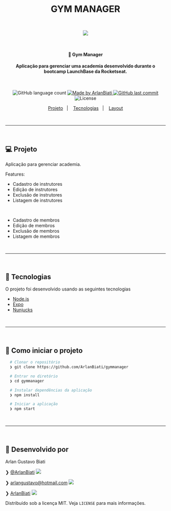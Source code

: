 <p>&nbsp;&nbsp;</p>

<h1 align="center">
	GYM MANAGER
</h1>

<p>&nbsp;&nbsp;</p>

<center> 
	<img src="https://user-images.githubusercontent.com/43690080/92944116-f6d1c300-f429-11ea-9d37-227ad2f1bd49.gif" />
</center>

<p>&nbsp;&nbsp;</p>

<h4 align="center"> 
	🚀 Gym Manager
</h4>
<h4 align="center"> 
	Aplicação para gerenciar uma academia desenvolvido durante o bootcamp LaunchBase da Rocketseat.
</h4>

<p>&nbsp;&nbsp;</p>

<p align="center">
  <img alt="GitHub language count" src="https://img.shields.io/github/languages/count/ArlanBiati/foodfy">	
	
  <a href="https://www.linkedin.com/in/arlan-biati/">
    <img alt="Made by ArlanBiati" src="https://img.shields.io/badge/made%20by-ArlanBiati-%2304D361">
  </a>
  
  <a href="https://github.com/ArlanBiati/foodfy/commits/master">
    <img alt="GitHub last commit" src="https://img.shields.io/github/last-commit/ArlanBiati/foodfy">
  </a>
  
  <img alt="License" src="https://img.shields.io/badge/license-MIT-brightgreen"> 
<p>
	
<p align="center">
  <a href="#-projeto">Projeto</a>&nbsp;&nbsp;&nbsp;|&nbsp;&nbsp;&nbsp;
  <a href="#-tecnologias">Tecnologias</a>&nbsp;&nbsp;&nbsp;|&nbsp;&nbsp;&nbsp;
  <a href="#-como-iniciar-o-projeto">Layout</a>
</p>

<p>&nbsp;&nbsp;</p>

---

<p>&nbsp;&nbsp;</p>

## 💻 Projeto

Aplicação para gerenciar academia.

Features:

- Cadastro de instrutores
- Edição de instrutores
- Exclusão de instrutores
- Listagem de instrutores

<p>&nbsp;&nbsp;</p>

- Cadastro de membros
- Edição de membros
- Exclusão de membros
- Listagem de membros

<p>&nbsp;&nbsp;</p>

---

<p>&nbsp;&nbsp;</p>

## 🚀 Tecnologias

O projeto foi desenvolvido usando as seguintes tecnologias

- [Node.js](https://nodejs.org/en/)
- [Expo](https://expo.io/)
- [Nunjucks](https://mozilla.github.io/nunjucks/)

<p>&nbsp;&nbsp;</p>

---

<p>&nbsp;&nbsp;</p>

## 📂 Como iniciar o projeto

```zsh
  # Clonar o repositório
  ❯ git clone https://github.com/ArlanBiati/gymmanager

  # Entrar no diretório
  ❯ cd gymmanager

  # Instalar dependências da aplicação
  ❯ npm install

  # Iniciar a aplicação
  ❯ npm start

```

<p>&nbsp;&nbsp;</p>

---

<p>&nbsp;&nbsp;</p>

## 📝 Desenvolvido por

Arlan Gustavo Biati

❯ [@ArlanBiati](https://www.linkedin.com/in/arlan-biati-2b3512115/) <img src="https://user-images.githubusercontent.com/43690080/84064413-f0e6c480-a998-11ea-8d87-fa7e45653884.png">

❯ arlangustavo@hotmail.com <img src="https://user-images.githubusercontent.com/43690080/84064502-1542a100-a999-11ea-8085-b751f54ea57a.png">

❯ [ArlanBiati](https://github.com/ArlanBiati/) <img src="https://user-images.githubusercontent.com/43690080/84064412-f04e2e00-a998-11ea-859c-50c4c05df79b.png">

Distribuído sob a licença MIT. Veja `LICENSE` para mais informações.
